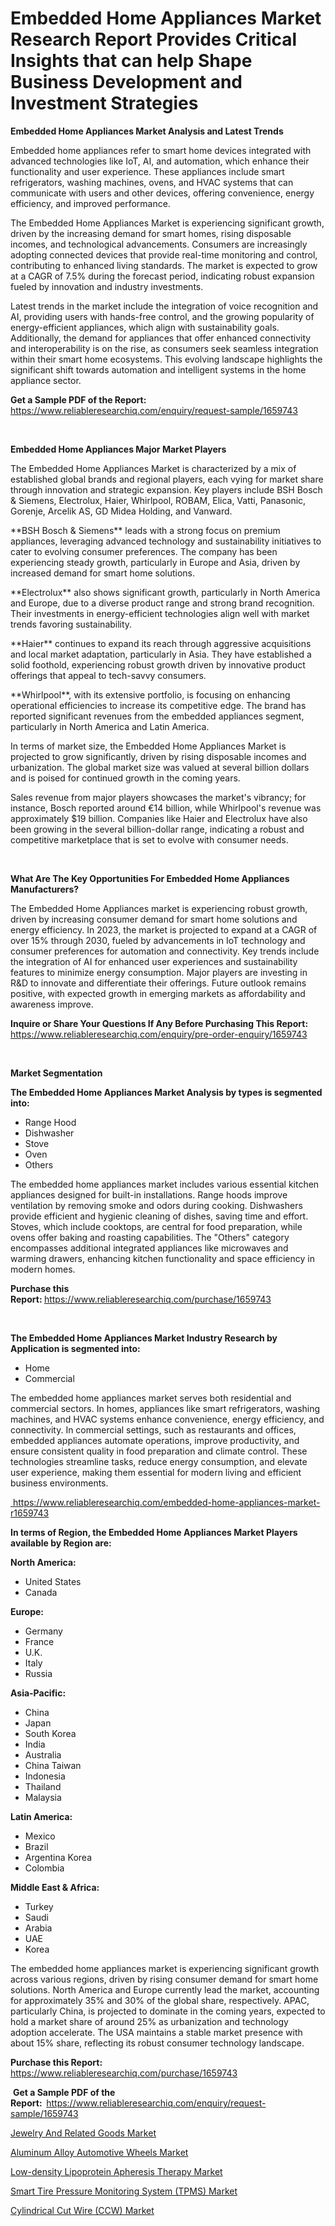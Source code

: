 <p><h1>Embedded Home Appliances Market Research Report Provides Critical Insights that can help Shape Business Development and Investment Strategies</h1></p><p><strong>Embedded Home Appliances Market Analysis and Latest Trends</strong></p>
<p><p>Embedded home appliances refer to smart home devices integrated with advanced technologies like IoT, AI, and automation, which enhance their functionality and user experience. These appliances include smart refrigerators, washing machines, ovens, and HVAC systems that can communicate with users and other devices, offering convenience, energy efficiency, and improved performance.</p><p>The Embedded Home Appliances Market is experiencing significant growth, driven by the increasing demand for smart homes, rising disposable incomes, and technological advancements. Consumers are increasingly adopting connected devices that provide real-time monitoring and control, contributing to enhanced living standards. The market is expected to grow at a CAGR of 7.5% during the forecast period, indicating robust expansion fueled by innovation and industry investments.</p><p>Latest trends in the market include the integration of voice recognition and AI, providing users with hands-free control, and the growing popularity of energy-efficient appliances, which align with sustainability goals. Additionally, the demand for appliances that offer enhanced connectivity and interoperability is on the rise, as consumers seek seamless integration within their smart home ecosystems. This evolving landscape highlights the significant shift towards automation and intelligent systems in the home appliance sector.</p></p>
<p><strong>Get a Sample PDF of the Report:&nbsp;</strong> <a href="https://www.reliableresearchiq.com/enquiry/request-sample/1659743?utm_campaign=1137&utm_medium=2&utm_source=Github&utm_content=ia&utm_term=12102024&utm_id=embedded-home-appliances">https://www.reliableresearchiq.com/enquiry/request-sample/1659743</a></p>
<p>&nbsp;</p>
<p><strong>Embedded Home Appliances Major Market Players</strong></p>
<p><p>The Embedded Home Appliances Market is characterized by a mix of established global brands and regional players, each vying for market share through innovation and strategic expansion. Key players include BSH Bosch & Siemens, Electrolux, Haier, Whirlpool, ROBAM, Elica, Vatti, Panasonic, Gorenje, Arcelik AS, GD Midea Holding, and Vanward.</p><p>**BSH Bosch & Siemens** leads with a strong focus on premium appliances, leveraging advanced technology and sustainability initiatives to cater to evolving consumer preferences. The company has been experiencing steady growth, particularly in Europe and Asia, driven by increased demand for smart home solutions. </p><p>**Electrolux** also shows significant growth, particularly in North America and Europe, due to a diverse product range and strong brand recognition. Their investments in energy-efficient technologies align well with market trends favoring sustainability.</p><p>**Haier** continues to expand its reach through aggressive acquisitions and local market adaptation, particularly in Asia. They have established a solid foothold, experiencing robust growth driven by innovative product offerings that appeal to tech-savvy consumers.</p><p>**Whirlpool**, with its extensive portfolio, is focusing on enhancing operational efficiencies to increase its competitive edge. The brand has reported significant revenues from the embedded appliances segment, particularly in North America and Latin America.</p><p>In terms of market size, the Embedded Home Appliances Market is projected to grow significantly, driven by rising disposable incomes and urbanization. The global market size was valued at several billion dollars and is poised for continued growth in the coming years.</p><p>Sales revenue from major players showcases the market's vibrancy; for instance, Bosch reported around €14 billion, while Whirlpool's revenue was approximately $19 billion. Companies like Haier and Electrolux have also been growing in the several billion-dollar range, indicating a robust and competitive marketplace that is set to evolve with consumer needs.</p></p>
<p>&nbsp;</p>
<p><strong>What Are The Key Opportunities For Embedded Home Appliances Manufacturers?</strong></p>
<p><p>The Embedded Home Appliances market is experiencing robust growth, driven by increasing consumer demand for smart home solutions and energy efficiency. In 2023, the market is projected to expand at a CAGR of over 15% through 2030, fueled by advancements in IoT technology and consumer preferences for automation and connectivity. Key trends include the integration of AI for enhanced user experiences and sustainability features to minimize energy consumption. Major players are investing in R&D to innovate and differentiate their offerings. Future outlook remains positive, with expected growth in emerging markets as affordability and awareness improve.</p></p>
<p><strong>Inquire or Share Your Questions If Any Before Purchasing This Report:</strong> <a href="https://www.reliableresearchiq.com/enquiry/pre-order-enquiry/1659743?utm_campaign=1137&utm_medium=2&utm_source=Github&utm_content=ia&utm_term=12102024&utm_id=embedded-home-appliances">https://www.reliableresearchiq.com/enquiry/pre-order-enquiry/1659743</a></p>
<p>&nbsp;</p>
<p><strong>Market Segmentation</strong></p>
<p><strong>The Embedded Home Appliances Market Analysis by types is segmented into:</strong></p>
<p><ul><li>Range Hood</li><li>Dishwasher</li><li>Stove</li><li>Oven</li><li>Others</li></ul></p>
<p><p>The embedded home appliances market includes various essential kitchen appliances designed for built-in installations. Range hoods improve ventilation by removing smoke and odors during cooking. Dishwashers provide efficient and hygienic cleaning of dishes, saving time and effort. Stoves, which include cooktops, are central for food preparation, while ovens offer baking and roasting capabilities. The "Others" category encompasses additional integrated appliances like microwaves and warming drawers, enhancing kitchen functionality and space efficiency in modern homes.</p></p>
<p><strong>Purchase this Report:&nbsp;</strong><a href="https://www.reliableresearchiq.com/purchase/1659743?utm_campaign=1137&utm_medium=2&utm_source=Github&utm_content=ia&utm_term=12102024&utm_id=embedded-home-appliances">https://www.reliableresearchiq.com/purchase/1659743</a></p>
<p>&nbsp;</p>
<p><strong>The Embedded Home Appliances Market Industry Research by Application is segmented into:</strong></p>
<p><ul><li>Home</li><li>Commercial</li></ul></p>
<p><p>The embedded home appliances market serves both residential and commercial sectors. In homes, appliances like smart refrigerators, washing machines, and HVAC systems enhance convenience, energy efficiency, and connectivity. In commercial settings, such as restaurants and offices, embedded appliances automate operations, improve productivity, and ensure consistent quality in food preparation and climate control. These technologies streamline tasks, reduce energy consumption, and elevate user experience, making them essential for modern living and efficient business environments.</p></p>
<p><a href="https://www.reliableresearchiq.com/embedded-home-appliances-market-r1659743?utm_campaign=1137&utm_medium=2&utm_source=Github&utm_content=ia&utm_term=12102024&utm_id=embedded-home-appliances">&nbsp;https://www.reliableresearchiq.com/embedded-home-appliances-market-r1659743</a></p>
<p><strong>In terms of Region, the Embedded Home Appliances Market Players available by Region are:</strong></p>
<p>
    <p> <strong> North America: </strong>
        <ul>
            <li>United States</li>
            <li>Canada</li>
        </ul>
        </p> 
    <p> <strong> Europe: </strong>
        <ul>
            <li>Germany</li>
            <li>France</li>
            <li>U.K.</li>
            <li>Italy</li>
            <li>Russia</li>
        </ul>
        </p> 
    <p> <strong> Asia-Pacific: </strong>
        <ul>
            <li>China</li>
            <li>Japan</li>
            <li>South Korea</li>
            <li>India</li>
            <li>Australia</li>
            <li>China Taiwan</li>
            <li>Indonesia</li>
            <li>Thailand</li>
            <li>Malaysia</li>
        </ul>
        </p> 
    <p> <strong> Latin America: </strong>
        <ul>
            <li>Mexico</li>
            <li>Brazil</li>
            <li>Argentina Korea</li>
            <li>Colombia</li>
        </ul>
        </p> 
    <p> <strong> Middle East & Africa: </strong>
        <ul>
            <li>Turkey</li>
            <li>Saudi</li>
            <li>Arabia</li>
            <li>UAE</li>
            <li>Korea</li>
        </ul>
    </p>
    </p>
<p><p>The embedded home appliances market is experiencing significant growth across various regions, driven by rising consumer demand for smart home solutions. North America and Europe currently lead the market, accounting for approximately 35% and 30% of the global share, respectively. APAC, particularly China, is projected to dominate in the coming years, expected to hold a market share of around 25% as urbanization and technology adoption accelerate. The USA maintains a stable market presence with about 15% share, reflecting its robust consumer technology landscape.</p></p>
<p><strong>Purchase this Report: </strong><a href="https://www.reliableresearchiq.com/purchase/1659743?utm_campaign=1137&utm_medium=2&utm_source=Github&utm_content=ia&utm_term=12102024&utm_id=embedded-home-appliances">https://www.reliableresearchiq.com/purchase/1659743</a></p>
<p>&nbsp;<strong>Get a Sample PDF of the Report:&nbsp;&nbsp;</strong><a href="https://www.reliableresearchiq.com/enquiry/request-sample/1659743?utm_campaign=1137&utm_medium=2&utm_source=Github&utm_content=ia&utm_term=12102024&utm_id=embedded-home-appliances">https://www.reliableresearchiq.com/enquiry/request-sample/1659743</a></p>
<p><strong></strong></p>
<p><p><a href="https://www.linkedin.com/pulse/jewelry-related-goods-market-essentials-key-players-demand-rqjhe?utm_campaign=1137&utm_medium=2&utm_source=Github&utm_content=ia&utm_term=12102024&utm_id=embedded-home-appliances">Jewelry And Related Goods Market</a></p><p><a href="https://www.linkedin.com/pulse/in-depth-aluminum-alloy-automotive-wheels-market-review-size-bfxtc?utm_campaign=1137&utm_medium=2&utm_source=Github&utm_content=ia&utm_term=12102024&utm_id=embedded-home-appliances">Aluminum Alloy Automotive Wheels Market</a></p><p><a href="https://github.com/BryceTownsendr/Market-Research-Report-List-6/blob/main/low-density-lipoprotein-apheresis-therapy-market.md?utm_campaign=1137&utm_medium=2&utm_source=Github&utm_content=ia&utm_term=12102024&utm_id=embedded-home-appliances">Low-density Lipoprotein Apheresis Therapy Market</a></p><p><a href="https://github.com/haleywoczx/Market-Research-Report-List-1/blob/main/smart-tire-pressure-monitoring-system-tpms-market.md?utm_campaign=1137&utm_medium=2&utm_source=Github&utm_content=ia&utm_term=12102024&utm_id=embedded-home-appliances">Smart Tire Pressure Monitoring System (TPMS) Market</a></p><p><a href="https://www.linkedin.com/pulse/cylindrical-cut-wire-ccw-market-global-share-ranking-o3plc?utm_campaign=1137&utm_medium=2&utm_source=Github&utm_content=ia&utm_term=12102024&utm_id=embedded-home-appliances">Cylindrical Cut Wire (CCW) Market</a></p></p>